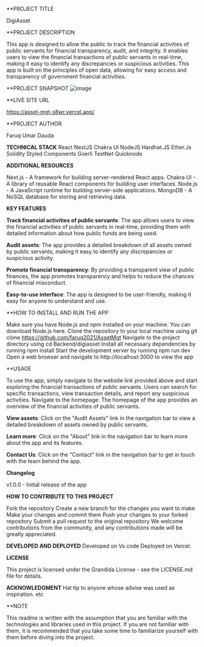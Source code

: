 **PROJECT TITLE

DigiAsset

**PROJECT DESCRIPTION

This app is designed to allow the public to track the financial activities of public servants for financial transparency, audit, and integrity. It enables users to view the financial transactions of public servants in real-time, making it easy to identify any discrepancies or suspicious activities. This app is built on the principles of open data, allowing for easy access and transparency of government financial activities.

**PROJECT SNAPSHOT
![image](https://user-images.githubusercontent.com/78708123/214098571-4f384e49-7f15-4959-ae09-fe2b823de0e7.png)


**LIVE SITE URL

https://asset-mgt-s8wr.vercel.app/

**PROJECT AUTHOR

Faruq Umar Dauda

**TECHNICAL STACK**
React
NextJS
Chakra UI
NodeJS
Hardhat.JS
Ether.Js
Solidity 
Styled Components
Goerli TestNet
Quicknode

**ADDITIONAL RESOURCES**

Next.js - A framework for building server-rendered React apps.
Chakra UI - A library of reusable React components for building user interfaces.
Node.js - A JavaScript runtime for building server-side applications.
MongoDB - A NoSQL database for storing and retrieving data.

**KEY FEATURES**

**Track financial activities of public servants**: The app allows users to view the financial activities of public servants in real-time, providing them with detailed information about how public funds are being used.

**Audit assets**: The app provides a detailed breakdown of all assets owned by public servants, making it easy to identify any discrepancies or suspicious activity.

**Promote financial transparency**: By providing a transparent view of public finances, the app promotes transparency and helps to reduce the chances of financial misconduct.

**Easy-to-use interface**: The app is designed to be user-friendly, making it easy for anyone to understand and use.

**HOW TO INSTALL AND RUN THE APP

Make sure you have Node.js and npm installed on your machine. You can download Node.js here.
Clone the repository to your local machine using git clone https://github.com/faruq2021/AssetMgt
Navigate to the project directory using cd Backend/digiasset
Install all necessary dependencies by running npm install
Start the development server by running npm run dev
Open a web browser and navigate to http://localhost:3000 to view the app

**USAGE

To use the app, simply navigate to the website link provided above and start exploring the financial transactions of public servants. Users can search for specific transactions, view transaction details, and report any suspicious activities.
Navigate to the homepage: The homepage of the app provides an overview of the financial activities of public servants.

**View assets**: Click on the "Audit Assets" link in the navigation bar to view a detailed breakdown of assets owned by public servants.

**Learn more**: Click on the "About" link in the navigation bar to learn more about the app and its features.

**Contact Us**: Click on the "Contact" link in the navigation bar to get in touch with the team behind the app.

**Changelog**

v1.0.0 - Initial release of the app
  
**HOW TO CONTRIBUTE TO THIS PROJECT**
  
Fork the repository
Create a new branch for the changes you want to make
Make your changes and commit them
Push your changes to your forked repository
Submit a pull request to the original repository
We welcome contributions from the community, and any contributions made will be greatly appreciated.

**DEVELOPED AND DEPLOYED**
Developed on Vs code 
Deployed on Vercel.

**LICENSE**
  
This project is licensed under the Grandida License - see the LICENSE.md file for details.

**ACKNOWLEDGMENT**
Hat tip to anyone whose advise was used as inspiration.
etc
  
**NOTE

This readme is written with the assumption that you are familiar with the technologies and libraries used in this project. If you are not familiar with them, it is recommended that you take some time to familiarize yourself with them before diving into the project.



